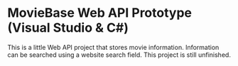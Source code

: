 # MovieBase Web API Prototype (Visual Studio & C#)

This is a little Web API project that stores movie information. Information can be searched using a website search field. This project is still unfinished.
